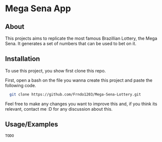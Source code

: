
# Mega Sena App

## About

This projects aims to replicate the most famous Brazillian Lottery, the Mega Sena.
It generates a set of numbers that can be used to bet on it.




## Installation

To use this project, you show first clone this repo.

First, open a bash on the file you wanna create this project and paste the following code.

```bash
  git clone https://github.com/Frndo1203/Mega-Sena-Lottery.git
```

Feel free to make any changes you want to improve this and, if you think its relevant,
contact me :D for any discussion about this.


## Usage/Examples

```kotlin
TODO
```

